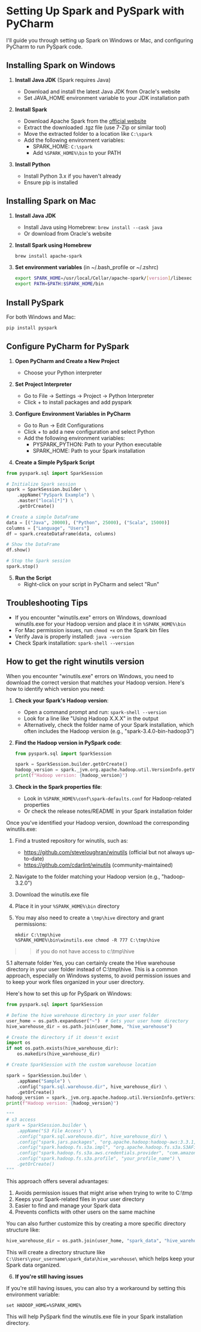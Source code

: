 # Setting Up Spark and PySpark with PyCharm

I'll guide you through setting up Spark on Windows or Mac, and configuring PyCharm to run PySpark code.

## Installing Spark on Windows

1. **Install Java JDK** (Spark requires Java)
   - Download and install the latest Java JDK from Oracle's website
   - Set JAVA_HOME environment variable to your JDK installation path

2. **Install Spark**
   - Download Apache Spark from the [official website](https://spark.apache.org/downloads.html)
   - Extract the downloaded .tgz file (use 7-Zip or similar tool)
   - Move the extracted folder to a location like `C:\spark`
   - Add the following environment variables:
     - SPARK_HOME: `C:\spark`
     - Add `%SPARK_HOME%\bin` to your PATH

3. **Install Python**
   - Install Python 3.x if you haven't already
   - Ensure pip is installed

## Installing Spark on Mac

1. **Install Java JDK**
   - Install Java using Homebrew: `brew install --cask java`
   - Or download from Oracle's website

2. **Install Spark using Homebrew**
   ```bash
   brew install apache-spark
   ```

3. **Set environment variables** (in ~/.bash_profile or ~/.zshrc)
   ```bash
   export SPARK_HOME=/usr/local/Cellar/apache-spark/[version]/libexec
   export PATH=$PATH:$SPARK_HOME/bin
   ```

## Install PySpark

For both Windows and Mac:

```bash
pip install pyspark
```

## Configure PyCharm for PySpark

1. **Open PyCharm and Create a New Project**
   - Choose your Python interpreter

2. **Set Project Interpreter**
   - Go to File → Settings → Project → Python Interpreter
   - Click + to install packages and add pyspark

3. **Configure Environment Variables in PyCharm**
   - Go to Run → Edit Configurations
   - Click + to add a new configuration and select Python
   - Add the following environment variables:
     - PYSPARK_PYTHON: Path to your Python executable
     - SPARK_HOME: Path to your Spark installation

4. **Create a Simple PySpark Script**

```python
from pyspark.sql import SparkSession

# Initialize Spark session
spark = SparkSession.builder \
    .appName("PySpark Example") \
    .master("local[*]") \
    .getOrCreate()

# Create a simple DataFrame
data = [("Java", 20000), ("Python", 25000), ("Scala", 15000)]
columns = ["Language", "Users"]
df = spark.createDataFrame(data, columns)

# Show the DataFrame
df.show()

# Stop the Spark session
spark.stop()
```

5. **Run the Script**
   - Right-click on your script in PyCharm and select "Run"

## Troubleshooting Tips

- If you encounter "winutils.exe" errors on Windows, download winutils.exe for your Hadoop version and place it in `%SPARK_HOME%\bin`
- For Mac permission issues, run `chmod +x` on the Spark bin files
- Verify Java is properly installed: `java -version`
- Check Spark installation: `spark-shell --version`

## How to get the right winutils version
When you encounter "winutils.exe" errors on Windows, you need to download the correct version that matches your Hadoop version. Here's how to identify which version you need:

1. **Check your Spark's Hadoop version**:
   - Open a command prompt and run: `spark-shell --version`
   - Look for a line like "Using Hadoop X.X.X" in the output
   - Alternatively, check the folder name of your Spark installation, which often includes the Hadoop version (e.g., "spark-3.4.0-bin-hadoop3")

2. **Find the Hadoop version in PySpark code**:
   ```python
   from pyspark.sql import SparkSession
   
   spark = SparkSession.builder.getOrCreate()
   hadoop_version = spark._jvm.org.apache.hadoop.util.VersionInfo.getVersion()
   print(f"Hadoop version: {hadoop_version}")
   ```

3. **Check in the Spark properties file**:
   - Look in `%SPARK_HOME%\conf\spark-defaults.conf` for Hadoop-related properties
   - Or check the release notes/README in your Spark installation folder

Once you've identified your Hadoop version, download the corresponding winutils.exe:

1. Find a trusted repository for winutils, such as:
   - https://github.com/steveloughran/winutils (official but not always up-to-date)
   - https://github.com/cdarlint/winutils (community-maintained)

2. Navigate to the folder matching your Hadoop version (e.g., "hadoop-3.2.0")

3. Download the winutils.exe file

4. Place it in your `%SPARK_HOME%\bin` directory

5. You may also need to create a `\tmp\hive` directory and grant permissions:
   ```
   mkdir C:\tmp\hive
   %SPARK_HOME%\bin\winutils.exe chmod -R 777 C:\tmp\hive
   ```
>> if you do not have access to c:\tmp\hive

5.1 alternate folder
Yes, you can certainly create the Hive warehouse directory in your user folder instead of C:\tmp\hive. 
This is a common approach, especially on Windows systems, to avoid permission issues and to keep your work files organized in your user directory.

Here's how to set this up for PySpark on Windows:

```python
from pyspark.sql import SparkSession

# Define the hive warehouse directory in your user folder
user_home = os.path.expanduser("~")  # Gets your user home directory
hive_warehouse_dir = os.path.join(user_home, "hive_warehouse")

# Create the directory if it doesn't exist
import os
if not os.path.exists(hive_warehouse_dir):
    os.makedirs(hive_warehouse_dir)

# Create SparkSession with the custom warehouse location

spark = SparkSession.builder \
    .appName("Sample") \
    .config("spark.sql.warehouse.dir", hive_warehouse_dir) \
    .getOrCreate()
hadoop_version = spark._jvm.org.apache.hadoop.util.VersionInfo.getVersion()
print(f"Hadoop version: {hadoop_version}")

"""
# s3 access
spark = SparkSession.builder \
    .appName("S3 File Access") \
    .config("spark.sql.warehouse.dir", hive_warehouse_dir) \
    .config("spark.jars.packages", "org.apache.hadoop:hadoop-aws:3.3.1,com.amazonaws:aws-java-sdk-bundle:1.11.901") \
    .config("spark.hadoop.fs.s3a.impl", "org.apache.hadoop.fs.s3a.S3AFileSystem") \
    .config("spark.hadoop.fs.s3a.aws.credentials.provider", "com.amazonaws.auth.profile.ProfileCredentialsProvider") \
    .config("spark.hadoop.fs.s3a.profile", "your_profile_name") \
    .getOrCreate()
"""

```

This approach offers several advantages:

1. Avoids permission issues that might arise when trying to write to C:\tmp
2. Keeps your Spark-related files in your user directory
3. Easier to find and manage your Spark data
4. Prevents conflicts with other users on the same machine

You can also further customize this by creating a more specific directory structure like:
```python
hive_warehouse_dir = os.path.join(user_home, "spark_data", "hive_warehouse")
```

This will create a directory structure like `C:\Users\your_username\spark_data\hive_warehouse\` which helps keep your Spark data organized.

6. **If you're still having issues**

If you're still having issues, you can also try a workaround by setting this environment variable:
```
set HADOOP_HOME=%SPARK_HOME%
```
This will help PySpark find the winutils.exe file in your Spark installation directory.

